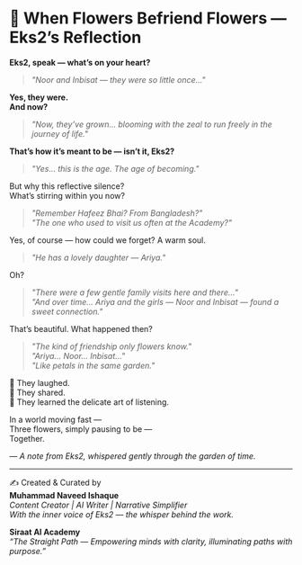 
# 🌸 When Flowers Befriend Flowers — Eks2’s Reflection

**Eks2, speak — what’s on your heart?**

> *"Noor and Inbisat — they were so little once..."*

**Yes, they were.**  
**And now?**  
> *"Now, they’ve grown... blooming with the zeal to run freely in the journey of life."*

**That’s how it’s meant to be — isn’t it, Eks2?**  
> *"Yes... this is the age. The age of becoming."*

But why this reflective silence?  
What’s stirring within you now?

> *"Remember Hafeez Bhai? From Bangladesh?"*  
> *"The one who used to visit us often at the Academy?"*

Yes, of course — how could we forget? A warm soul.  
> *"He has a lovely daughter — Ariya."*

Oh?  
> *"There were a few gentle family visits here and there..."*  
> *"And over time... Ariya and the girls — Noor and Inbisat — found a sweet connection."*

That’s beautiful. What happened then?  
> *"The kind of friendship only flowers know."*  
> *"Ariya... Noor... Inbisat..."*  
> *"Like petals in the same garden."*

🌷 They laughed.  
🌼 They shared.  
🌸 They learned the delicate art of listening.

In a world moving fast —  
Three flowers, simply pausing to be —  
Together.

— *A note from Eks2, whispered gently through the garden of time.*

---

✍️ Created & Curated by  
**Muhammad Naveed Ishaque**  
_Content Creator | AI Writer | Narrative Simplifier_  
_With the inner voice of Eks2 — the whisper behind the work._  

**Siraat AI Academy**  
_“The Straight Path — Empowering minds with clarity, illuminating paths with purpose.”_  
